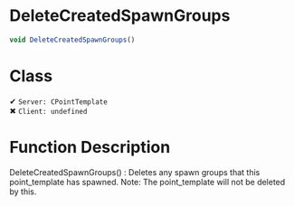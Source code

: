 # DeleteCreatedSpawnGroups
```js	
void DeleteCreatedSpawnGroups()
```
# Class
✔ `Server: CPointTemplate`  
✖ `Client: undefined`  

# Function Description
DeleteCreatedSpawnGroups() : Deletes any spawn groups that this point_template has spawned. Note: The point_template will not be deleted by this.
